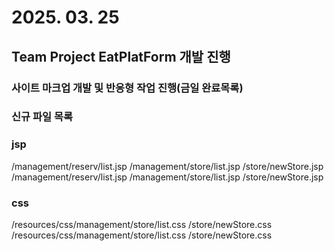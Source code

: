# 2025. 03. 25

## Team Project EatPlatForm 개발 진행

### 사이트 마크업 개발 및 반응형 작업 진행(금일 완료목록)

### 신규 파일 목록

### jsp

/management/reserv/list.jsp
/management/store/list.jsp
/store/newStore.jsp
/management/reserv/list.jsp /management/store/list.jsp /store/newStore.jsp

### css

/resources/css/management/store/list.css
/store/newStore.css
/resources/css/management/store/list.css /store/newStore.css